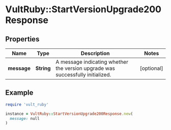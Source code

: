 # VultRuby::StartVersionUpgrade200Response

## Properties

| Name | Type | Description | Notes |
| ---- | ---- | ----------- | ----- |
| **message** | **String** | A message indicating whether the version upgrade was successfully initialized. | [optional] |

## Example

```ruby
require 'vult_ruby'

instance = VultRuby::StartVersionUpgrade200Response.new(
  message: null
)
```

